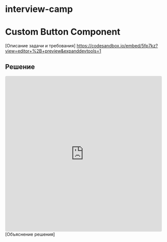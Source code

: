 # interview-camp

# Custom Button Component

[Описание задачи и требования]
https://codesandbox.io/embed/5fp7kz?view=editor+%2B+preview&expanddevtools=1
## Решение
<iframe src="https://codesandbox.io/embed/5fp7kz?view=editor+%2B+preview&expanddevtools=1"
     style="width:100%; height: 500px; border:0; border-radius: 4px; overflow:hidden;"
     title="react-cert-2021 (forked)"
     allow="accelerometer; ambient-light-sensor; camera; encrypted-media; geolocation; gyroscope; hid; microphone; midi; payment; usb; vr; xr-spatial-tracking"
     sandbox="allow-forms allow-modals allow-popups allow-presentation allow-same-origin allow-scripts"
   ></iframe>
[Объяснение решения]
